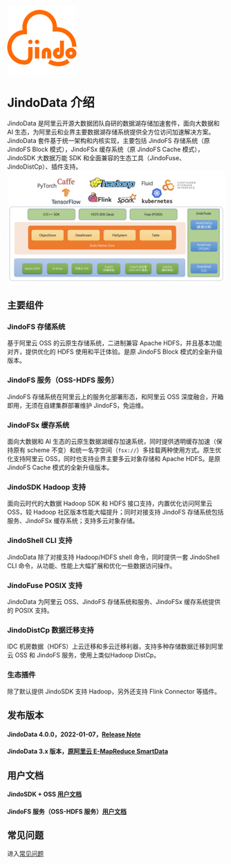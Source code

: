 ![AlibabaCloud JindoData](docs/image/jindo-logo.png)

# JindoData 介绍
JindoData 是阿里云开源大数据团队自研的数据湖存储加速套件，面向大数据和 AI 生态，为阿里云和业界主要数据湖存储系统提供全方位访问加速解决方案。JindoData 套件基于统一架构和内核实现，主要包括 JindoFS 存储系统（原 JindoFS Block 模式），JindoFSx 缓存系统（原 JindoFS Cache 模式），JindoSDK 大数据万能 SDK 和全面兼容的生态工具（JindoFuse、JindoDistCp）、插件支持。
![JindoData](docs/image/jindodata-arch.png)

## 主要组件
### JindoFS 存储系统
基于阿里云 OSS 的云原生存储系统，二进制兼容 Apache HDFS，并且基本功能对齐，提供优化的 HDFS 使用和平迁体验。是原 JindoFS Block 模式的全新升级版本。
### JindoFS 服务（OSS-HDFS 服务）
JindoFS 存储系统在阿里云上的服务化部署形态，和阿里云 OSS 深度融合，开箱即用，无须在自建集群部署维护 JindoFS，免运维。
### JindoFSx 缓存系统
面向大数据和 AI 生态的云原生数据湖缓存加速系统，同时提供透明缓存加速（保持原有 scheme 不变）和统一名字空间（<code>fsx://</code>）多挂载两种使用方式。原生优化支持阿里云 OSS，同时也支持业界主要多云对象存储和 Apache HDFS。是原 JindoFS Cache 模式的全新升级版本。
### JindoSDK Hadoop 支持
面向云时代的大数据 Hadoop SDK 和 HDFS 接口支持，内置优化访问阿里云 OSS，较 Hadoop 社区版本性能大幅提升；同时对接支持 JindoFS 存储系统包括服务、JindoFSx 缓存系统；支持多云对象存储。
### JindoShell CLI 支持
JindoData 除了对接支持 Hadoop/HDFS shell 命令，同时提供一套 JindoShell CLI 命令，从功能、性能上大幅扩展和优化一些数据访问操作。
### JindoFuse POSIX 支持
JindoData 为阿里云 OSS、JindoFS 存储系统和服务、JindoFSx 缓存系统提供的 POSIX 支持。
### JindoDistCp 数据迁移支持
IDC 机房数据（HDFS）上云迁移和多云迁移利器，支持多种存储数据迁移到阿里云 OSS 和 JindoFS 服务，使用上类似Hadoop DistCp。
### 生态插件
除了默认提供 JindoSDK 支持 Hadoop，另外还支持 Flink Connector 等插件。

## 发布版本
#### JindoData 4.0.0，2022-01-07，[Release Note](docs/user/4.x/jindodata-4.0.0-release-notes.md)
#### JindoData 3.x 版本，[原阿里云 E-MapReduce SmartData](https://help.aliyun.com/document_detail/121090.html)

## 用户文档
#### JindoSDK + OSS [用户文档](docs/user/4.x/oss/outline.md)
#### JindoFS 服务（OSS-HDFS 服务）[用户文档](docs/user/4.x/jindofs/outline.md)

## 常见问题
进入[常见问题](docs/user/faq.md)
